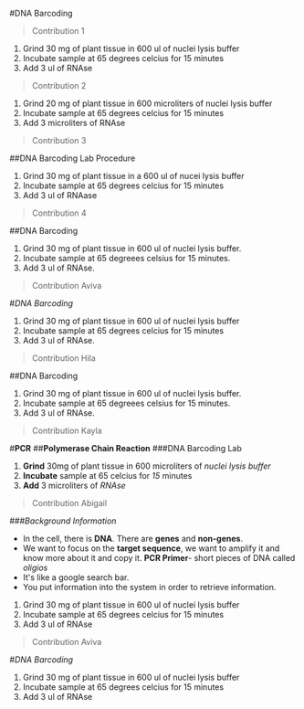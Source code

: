 #DNA Barcoding

>Contribution 1

1. Grind 30 mg of plant tissue in 600 ul of nuclei lysis buffer
2. Incubate sample at 65 degrees celcius for 15 minutes
3. Add 3 ul of RNAse

>Contribution 2

1. Grind 20 mg of plant tissue in 600 microliters of nuclei lysis buffer
2. Incubate sample at 65 degrees celcius for 15 minutes
3. Add 3 microliters of RNAse

>Contribution 3

##DNA Barcoding Lab Procedure 
1. Grind 30 mg of plant tissue in a 600 ul of nucei lysis buffer 
2. Incubate sample at 65 degrees celcius for 15 minutes 
3. Add 3 ul of RNAase 

>Contribution 4

##DNA Barcoding
1. Grind 30 mg of plant tissue in 600 ul of nuclei lysis buffer.
2. Incubate sample at 65 degreees celsius for 15 minutes. 
3. Add 3 ul of RNAse.  

>Contribution Aviva

#*DNA Barcoding*
1. Grind 30 mg of plant tissue in 600 ul of nuclei lysis buffer
2. Incubate sample at 65 degrees celcius for 15 minutes
3. Add 3 ul of RNAse.

>Contribution Hila

##DNA Barcoding
1. Grind 30 mg of plant tissue in 600 ul of nuclei lysis buffer.
2. Incubate sample at 65 degreees celsius for 15 minutes. 
3. Add 3 ul of RNAse. 

>Contribution Kayla

#**PCR**
##**Polymerase Chain Reaction**
###DNA Barcoding Lab
1. **Grind** 30mg of plant tissue in 600 microliters of *nuclei lysis buffer*
2. **Incubate** sample at 65 celcius for *15* minutes
3. **Add** 3 microliters of *RNAse*

>Contribution Abigail

###*Background Information*
* In the cell, there is **DNA**. There are **genes** and **non-genes**. 
* We want to focus on the **target sequence**, we want to amplify it and know more about it and copy it. 
**PCR Primer**- short pieces of DNA called *oligios*
* It's like a google search bar. 
* You put information into the system in order to retrieve information. 
 1. Grind 30 mg of plant tissue in 600 ul of nuclei lysis buffer
 2. Incubate sample at 65 degrees celcius for 15 minutes
 3. Add 3 ul of RNAse

>Contribution Aviva

#*DNA Barcoding*
1. Grind 30 mg of plant tissue in 600 ul of nuclei lysis buffer
2. Incubate sample at 65 degrees celcius for 15 minutes
3. Add 3 ul of RNAse

